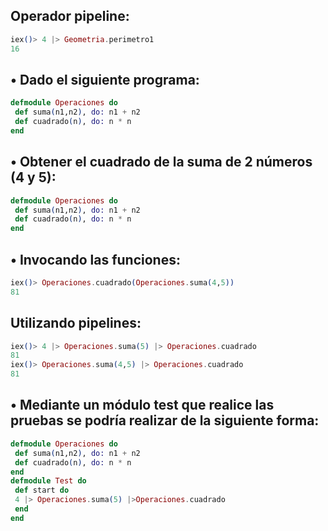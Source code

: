 ## Operador pipeline:
```.ex
iex()> 4 |> Geometria.perimetro1
16
```
## • Dado el siguiente programa:
```.ex
defmodule Operaciones do
 def suma(n1,n2), do: n1 + n2
 def cuadrado(n), do: n * n
end
```
## • Obtener el cuadrado de la suma de 2 números (4 y 5):
```.ex
defmodule Operaciones do
 def suma(n1,n2), do: n1 + n2
 def cuadrado(n), do: n * n
end
```
## • Invocando las funciones:
```.ex
iex()> Operaciones.cuadrado(Operaciones.suma(4,5)) 
81
```
## Utilizando pipelines:
```.ex
iex()> 4 |> Operaciones.suma(5) |> Operaciones.cuadrado
81
iex()> Operaciones.suma(4,5) |> Operaciones.cuadrado
81
```
## • Mediante un módulo test que realice las pruebas se podría realizar de la siguiente forma: 
```.ex
defmodule Operaciones do
 def suma(n1,n2), do: n1 + n2
 def cuadrado(n), do: n * n
end
defmodule Test do
 def start do
 4 |> Operaciones.suma(5) |>Operaciones.cuadrado
 end
end
```
